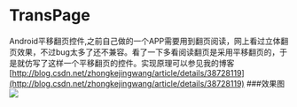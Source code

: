 TransPage
=========

Android平移翻页控件,之前自己做的一个APP需要用到翻页阅读，网上看过立体翻页效果，不过bug太多了还不兼容。看了一下多看阅读翻页是采用平移翻页的，于是就仿写了这样一个平移翻页的控件。实现原理可以参见我的博客[http://blog.csdn.net/zhongkejingwang/article/details/38728119](http://blog.csdn.net/zhongkejingwang/article/details/38728119)
###效果图
![](https://github.com/jingchenUSTC/TransPage/blob/master/ScreenShot.gif)
